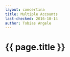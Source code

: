 ```yaml
---
layout: concertina
title: Multiple Accounts
last-checked: 2016-10-14
author: Tobias Angele
---
```


# {{ page.title }}
